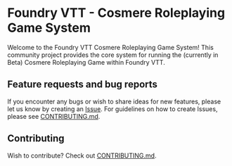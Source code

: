 # Foundry VTT - Cosmere Roleplaying Game System
Welcome to the Foundry VTT Cosmere Roleplaying Game System! This community project provides the core system for running 
the (currently in Beta) Cosmere Roleplaying Game within Foundry VTT.

## Feature requests and bug reports
If you encounter any bugs or wish to share ideas for new features, please let us know by creating an [Issue](https://github.com/stanavdb/cosmere-rpg/issues). 
For guidelines on how to create Issues, please see [CONTRIBUTING.md](./CONTRIBUTING.md).

## Contributing
Wish to contribute? Check out [CONTRIBUTING.md](./CONTRIBUTING.md).
